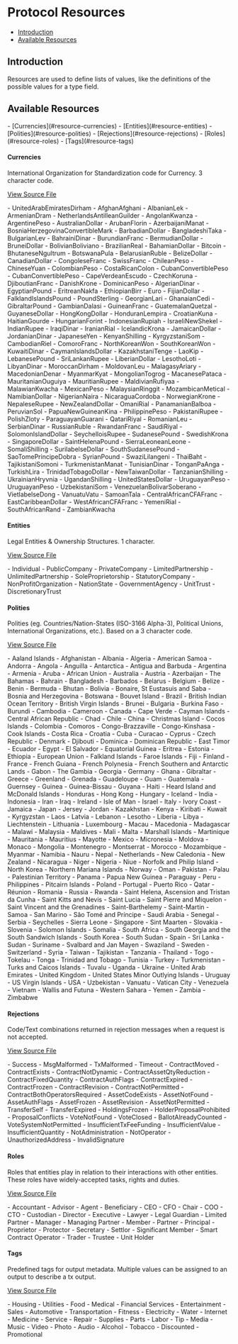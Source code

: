 # Protocol Resources

- [Introduction](#introduction)
- [Available Resources](#all-resources)

<a name="introduction"></a>
## Introduction

Resources are used to define lists of values, like the definitions of the possible values for a type field.

<a name="all-resources"></a>
## Available Resources

<div class="content-list collection-method-list" markdown="1">
- [Currencies](#resource-currencies)
- [Entities](#resource-entities)
- [Polities](#resource-polities)
- [Rejections](#resource-rejections)
- [Roles](#resource-roles)
- [Tags](#resource-tags)
</div>

<a name="resource-currencies"></a>
#### Currencies

International Organization for Standardization code for Currency. 3 character code.

[View Source File](https://github.com/tokenized/specification/blob/master/src/resources/develop/Currencies.yaml)

<div class="content-list collection-method-list" markdown="1">
- UnitedArabEmiratesDirham
- AfghanAfghani
- AlbanianLek
- ArmenianDram
- NetherlandsAntilleanGuilder
- AngolanKwanza
- ArgentinePeso
- AustralianDollar
- ArubanFlorin
- AzerbaijaniManat
- BosniaHerzegovinaConvertibleMark
- BarbadianDollar
- BangladeshiTaka
- BulgarianLev
- BahrainiDinar
- BurundianFranc
- BermudianDollar
- BruneiDollar
- BolivianBoliviano
- BrazilianReal
- BahamianDollar
- Bitcoin
- BhutaneseNgultrum
- BotswanaPula
- BelarusianRuble
- BelizeDollar
- CanadianDollar
- CongoleseFranc
- SwissFranc
- ChileanPeso
- ChineseYuan
- ColombianPeso
- CostaRicanColon
- CubanConvertiblePeso
- CubanConvertiblePeso
- CapeVerdeanEscudo
- CzechKoruna
- DjiboutianFranc
- DanishKrone
- DominicanPeso
- AlgerianDinar
- EgyptianPound
- EritreanNakfa
- EthiopianBirr
- Euro
- FijianDollar
- FalklandIslandsPound
- PoundSterling
- GeorgianLari
- GhanaianCedi
- GibraltarPound
- GambianDalasi
- GuineanFranc
- GuatemalanQuetzal
- GuyaneseDollar
- HongKongDollar
- HonduranLempira
- CroatianKuna
- HaitianGourde
- HungarianForint
- IndonesianRupiah
- IsraeliNewShekel
- IndianRupee
- IraqiDinar
- IranianRial
- IcelandicKrona
- JamaicanDollar
- JordanianDinar
- JapaneseYen
- KenyanShilling
- KyrgyzstaniSom
- CambodianRiel
- ComoroFranc
- NorthKoreanWon
- SouthKoreanWon
- KuwaitiDinar
- CaymanIslandsDollar
- KazakhstaniTenge
- LaoKip
- LebanesePound
- SriLankanRupee
- LiberianDollar
- LesothoLoti
- LibyanDinar
- MoroccanDirham
- MoldovanLeu
- MalagasyAriary
- MacedonianDenar
- MyanmarKyat
- MongolianTogrog
- MacanesePataca
- MauritanianOuguiya
- MauritianRupee
- MaldivianRufiyaa
- MalawianKwacha
- MexicanPeso
- MalaysianRinggit
- MozambicanMetical
- NamibianDollar
- NigerianNaira
- NicaraguaCordoba
- NorwegianKrone
- NepaleseRupee
- NewZealandDollar
- OmaniRial
- PanamanianBalboa
- PeruvianSol
- PapuaNewGuineanKina
- PhilippinePeso
- PakistaniRupee
- PolishZloty
- ParaguayanGuarani
- QatariRiyal
- RomanianLeu
- SerbianDinar
- RussianRuble
- RwandanFranc
- SaudiRiyal
- SolomonIslandDollar
- SeychelloisRupee
- SudanesePound
- SwedishKrona
- SingaporeDollar
- SaintHelenaPound
- SierraLeoneanLeone
- SomaliShilling
- SurilabelseDollar
- SouthSudanesePound
- SaoTomePrincipeDobra
- SyrianPound
- SwaziLilangeni
- ThaiBaht
- TajikistaniSomoni
- TurkmenistanManat
- TunisianDinar
- TonganPaAnga
- TurkishLira
- TrinidadTobagoDollar
- NewTaiwanDollar
- TanzanianShilling
- UkrainianHryvnia
- UgandanShilling
- UnitedStatesDollar
- UruguayanPeso
- UruguayanPeso
- UzbekistaniSom
- VenezuelanBolivarSoberano
- VietlabelseDong
- VanuatuVatu
- SamoanTala
- CentralAfricanCFAFranc
- EastCaribbeanDollar
- WestAfricanCFAFranc
- YemeniRial
- SouthAfricanRand
- ZambianKwacha
</div>


<a name="resource-entities"></a>
#### Entities

Legal Entities & Ownership Structures. 1 character.

[View Source File](https://github.com/tokenized/specification/blob/master/src/resources/develop/Entities.yaml)

<div class="content-list collection-method-list" markdown="1">
- Individual
- PublicCompany
- PrivateCompany
- LimitedPartnership
- UnlimitedPartnership
- SoleProprietorship
- StatutoryCompany
- NonProfitOrganization
- NationState
- GovernmentAgency
- UnitTrust
- DiscretionaryTrust
</div>


<a name="resource-polities"></a>
#### Polities

Polities (eg. Countries/Nation-States (ISO-3166 Alpha-3), Political Unions, International Organizations, etc.). Based on a 3 character code.


[View Source File](https://github.com/tokenized/specification/blob/master/src/resources/develop/Polities.yaml)

<div class="content-list collection-method-list" markdown="1">
- Aaland Islands
- Afghanistan
- Albania
- Algeria
- American Samoa
- Andorra
- Angola
- Anguilla
- Antarctica
- Antigua and Barbuda
- Argentina
- Armenia
- Aruba
- African Union
- Australia
- Austria
- Azerbaijan
- The Bahamas
- Bahrain
- Bangladesh
- Barbados
- Belarus
- Belgium
- Belize
- Benin
- Bermuda
- Bhutan
- Bolivia
- Bonaire, St Eustasuis and Saba
- Bosnia and Herzegovina
- Botswana
- Bouvet Island
- Brazil
- British Indian Ocean Territory
- British Virgin Islands
- Brunei
- Bulgaria
- Burkina Faso
- Burundi
- Cambodia
- Cameroon
- Canada
- Cape Verde
- Cayman Islands
- Central African Republic
- Chad
- Chile
- China
- Christmas Island
- Cocos Islands
- Colombia
- Comoros
- Congo-Brazzaville
- Congo-Kinshasa
- Cook Islands
- Costa Rica
- Croatia
- Cuba
- Curacao
- Cyprus
- Czech Republic
- Denmark
- Djibouti
- Dominica
- Dominican Republic
- East Timor
- Ecuador
- Egypt
- El Salvador
- Equatorial Guinea
- Eritrea
- Estonia
- Ethiopia
- European Union
- Falkland Islands
- Faroe Islands
- Fiji
- Finland
- France
- French Guiana
- French Polynesia
- French Southern and Antarctic Lands
- Gabon
- The Gambia
- Georgia
- Germany
- Ghana
- Gibraltar
- Greece
- Greenland
- Grenada
- Guadeloupe
- Guam
- Guatemala
- Guernsey
- Guinea
- Guinea-Bissau
- Guyana
- Haiti
- Heard Island and McDonald Islands
- Honduras
- Hong Kong
- Hungary
- Iceland
- India
- Indonesia
- Iran
- Iraq
- Ireland
- Isle of Man
- Israel
- Italy
- Ivory Coast
- Jamaica
- Japan
- Jersey
- Jordan
- Kazakhstan
- Kenya
- Kiribati
- Kuwait
- Kyrgyzstan
- Laos
- Latvia
- Lebanon
- Lesotho
- Liberia
- Libya
- Liechtenstein
- Lithuania
- Luxembourg
- Macau
- Macedonia
- Madagascar
- Malawi
- Malaysia
- Maldives
- Mali
- Malta
- Marshall Islands
- Martinique
- Mauritania
- Mauritius
- Mayotte
- Mexico
- Micronesia
- Moldova
- Monaco
- Mongolia
- Montenegro
- Montserrat
- Morocco
- Mozambique
- Myanmar
- Namibia
- Nauru
- Nepal
- Netherlands
- New Caledonia
- New Zealand
- Nicaragua
- Niger
- Nigeria
- Niue
- Norfolk and Philip Island
- North Korea
- Northern Mariana Islands
- Norway
- Oman
- Pakistan
- Palau
- Palestinian Territory
- Panama
- Papua New Guinea
- Paraguay
- Peru
- Philippines
- Pitcairn Islands
- Poland
- Portugal
- Puerto Rico
- Qatar
- Réunion
- Romania
- Russia
- Rwanda
- Saint Helena, Ascension and Tristan da Cunha
- Saint Kitts and Nevis
- Saint Lucia
- Saint Pierre and Miquelon
- Saint Vincent and the Grenadines
- Saint-Barthelemy
- Saint-Martin
- Samoa
- San Marino
- São Tomé and Príncipe
- Saudi Arabia
- Senegal
- Serbia
- Seychelles
- Sierra Leone
- Singapore
- Sint Maarten
- Slovakia
- Slovenia
- Solomon Islands
- Somalia
- South Africa
- South Georgia and the South Sandwich Islands
- South Korea
- South Sudan
- Spain
- Sri Lanka
- Sudan
- Suriname
- Svalbard and Jan Mayen
- Swaziland
- Sweden
- Switzerland
- Syria
- Taiwan
- Tajikistan
- Tanzania
- Thailand
- Togo
- Tokelau
- Tonga
- Trinidad and Tobago
- Tunisia
- Turkey
- Turkmenistan
- Turks and Caicos Islands
- Tuvalu
- Uganda
- Ukraine
- United Arab Emirates
- United Kingdom
- United States Minor Outlying Islands
- Uruguay
- US Virgin Islands
- USA
- Uzbekistan
- Vanuatu
- Vatican City
- Venezuela
- Vietnam
- Wallis and Futuna
- Western Sahara
- Yemen
- Zambia
- Zimbabwe
</div>


<a name="resource-rejections"></a>
#### Rejections

Code/Text combinations returned in rejection messages when a request is not accepted.

[View Source File](https://github.com/tokenized/specification/blob/master/src/resources/develop/Rejections.yaml)

<div class="content-list collection-method-list" markdown="1">
- Success
- MsgMalformed
- TxMalformed
- Timeout
- ContractMoved
- ContractExists
- ContractNotDynamic
- ContractAssetQtyReduction
- ContractFixedQuantity
- ContractAuthFlags
- ContractExpired
- ContractFrozen
- ContractRevision
- ContractNotPermitted
- ContractBothOperatorsRequired
- AssetCodeExists
- AssetNotFound
- AssetAuthFlags
- AssetFrozen
- AssetRevision
- AssetNotPermitted
- TransferSelf
- TransferExpired
- HoldingsFrozen
- HolderProposalProhibited
- ProposalConflicts
- VoteNotFound
- VoteClosed
- BallotAlreadyCounted
- VoteSystemNotPermitted
- InsufficientTxFeeFunding
- InsufficientValue
- InsufficientQuantity
- NotAdministration
- NotOperator
- UnauthorizedAddress
- InvalidSignature
</div>


<a name="resource-roles"></a>
#### Roles

Roles that entities play in relation to their interactions with other entities. These roles have widely-accepted tasks, rights and duties.


[View Source File](https://github.com/tokenized/specification/blob/master/src/resources/develop/Roles.yaml)

<div class="content-list collection-method-list" markdown="1">
- Accountant
- Advisor
- Agent
- Beneficiary
- CEO
- CFO
- Chair
- COO
- CTO
- Custodian
- Director
- Executive
- Lawyer
- Legal Guardian
- Limited Partner
- Manager
- Managing Partner
- Member
- Partner
- Principal
- Proprietor
- Protector
- Secretary
- Settlor
- Significant Member
- Smart Contract Operator
- Trader
- Trustee
- Unit Holder
</div>


<a name="resource-tags"></a>
#### Tags

Predefined tags for output metadata. Multiple values can be assigned to an output to describe a tx output.

[View Source File](https://github.com/tokenized/specification/blob/master/src/resources/develop/Tags.yaml)

<div class="content-list collection-method-list" markdown="1">
- Housing
- Utilities
- Food
- Medical
- Financial Services
- Entertainment
- Sales
- Automotive
- Transportation
- Fitness
- Electricity
- Water
- Internet
- Medicine
- Service
- Repair
- Supplies
- Parts
- Labor
- Tip
- Media
- Music
- Video
- Photo
- Audio
- Alcohol
- Tobacco
- Discounted
- Promotional
</div>

